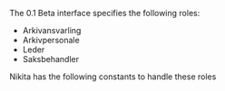 The 0.1 Beta interface specifies the following roles:

  * Arkivansvarling
  * Arkivpersonale
  * Leder
  * Saksbehandler
  
 Nikita has the following constants to handle these roles
 